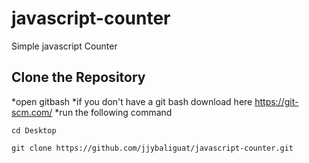 # javascript-counter
Simple javascript Counter

## Clone the Repository
*open gitbash
*if you don't have a git bash download here https://git-scm.com/
*run the following command 
```
cd Desktop
```
```
git clone https://github.com/jjybaliguat/javascript-counter.git
```
